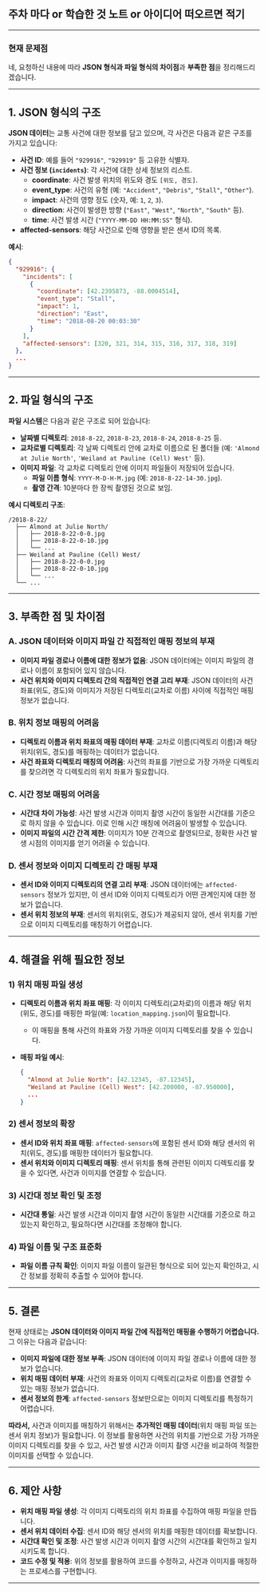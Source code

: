 ## 주차 마다 or 학습한 것 노트 or 아이디어 떠오르면 적기

-----------------


### 현재 문제점

네, 요청하신 내용에 따라 **JSON 형식과 파일 형식의 차이점**과 **부족한 점**을 정리해드리겠습니다.

---

## **1. JSON 형식의 구조**

**JSON 데이터**는 교통 사건에 대한 정보를 담고 있으며, 각 사건은 다음과 같은 구조를 가지고 있습니다:

- **사건 ID**: 예를 들어 `"929916"`, `"929919"` 등 고유한 식별자.
- **사건 정보 (`incidents`)**: 각 사건에 대한 상세 정보의 리스트.
  - **coordinate**: 사건 발생 위치의 위도와 경도 `[위도, 경도]`.
  - **event_type**: 사건의 유형 (예: `"Accident"`, `"Debris"`, `"Stall"`, `"Other"`).
  - **impact**: 사건의 영향 정도 (숫자, 예: `1`, `2`, `3`).
  - **direction**: 사건이 발생한 방향 (`"East"`, `"West"`, `"North"`, `"South"` 등).
  - **time**: 사건 발생 시간 (`"YYYY-MM-DD HH:MM:SS"` 형식).
- **affected-sensors**: 해당 사건으로 인해 영향을 받은 센서 ID의 목록.

**예시**:

```json
{
  "929916": {
    "incidents": [
      {
        "coordinate": [42.2395873, -88.0004514],
        "event_type": "Stall",
        "impact": 1,
        "direction": "East",
        "time": "2018-08-20 00:03:30"
      }
    ],
    "affected-sensors": [320, 321, 314, 315, 316, 317, 318, 319]
  },
  ...
}
```

---

## **2. 파일 형식의 구조**

**파일 시스템**은 다음과 같은 구조로 되어 있습니다:

- **날짜별 디렉토리**: `2018-8-22`, `2018-8-23`, `2018-8-24`, `2018-8-25` 등.
- **교차로별 디렉토리**: 각 날짜 디렉토리 안에 교차로 이름으로 된 폴더들 (예: `'Almond at Julie North'`, `'Weiland at Pauline (Cell) West'` 등).
- **이미지 파일**: 각 교차로 디렉토리 안에 이미지 파일들이 저장되어 있습니다.
  - **파일 이름 형식**: `YYYY-M-D-H-M.jpg` (예: `2018-8-22-14-30.jpg`).
  - **촬영 간격**: 10분마다 한 장씩 촬영된 것으로 보임.

**예시 디렉토리 구조**:

```
/2018-8-22/
  ├── Almond at Julie North/
  │   ├── 2018-8-22-0-0.jpg
  │   ├── 2018-8-22-0-10.jpg
  │   └── ...
  ├── Weiland at Pauline (Cell) West/
  │   ├── 2018-8-22-0-0.jpg
  │   ├── 2018-8-22-0-10.jpg
  │   └── ...
  └── ...
```

---

## **3. 부족한 점 및 차이점**

### **A. JSON 데이터와 이미지 파일 간 직접적인 매핑 정보의 부재**

- **이미지 파일 경로나 이름에 대한 정보가 없음**: JSON 데이터에는 이미지 파일의 경로나 이름이 포함되어 있지 않습니다.
- **사건 위치와 이미지 디렉토리 간의 직접적인 연결 고리 부재**: JSON 데이터의 사건 좌표(위도, 경도)와 이미지가 저장된 디렉토리(교차로 이름) 사이에 직접적인 매핑 정보가 없습니다.

### **B. 위치 정보 매핑의 어려움**

- **디렉토리 이름과 위치 좌표의 매핑 데이터 부재**: 교차로 이름(디렉토리 이름)과 해당 위치(위도, 경도)를 매핑하는 데이터가 없습니다.
- **사건 좌표와 디렉토리 매칭의 어려움**: 사건의 좌표를 기반으로 가장 가까운 디렉토리를 찾으려면 각 디렉토리의 위치 좌표가 필요합니다.

### **C. 시간 정보 매핑의 어려움**

- **시간대 차이 가능성**: 사건 발생 시간과 이미지 촬영 시간이 동일한 시간대를 기준으로 하지 않을 수 있습니다. 이로 인해 시간 매칭에 어려움이 발생할 수 있습니다.
- **이미지 파일의 시간 간격 제한**: 이미지가 10분 간격으로 촬영되므로, 정확한 사건 발생 시점의 이미지를 얻기 어려울 수 있습니다.

### **D. 센서 정보와 이미지 디렉토리 간 매핑 부재**

- **센서 ID와 이미지 디렉토리의 연결 고리 부재**: JSON 데이터에는 `affected-sensors` 정보가 있지만, 이 센서 ID와 이미지 디렉토리가 어떤 관계인지에 대한 정보가 없습니다.
- **센서 위치 정보의 부재**: 센서의 위치(위도, 경도)가 제공되지 않아, 센서 위치를 기반으로 이미지 디렉토리를 매칭하기 어렵습니다.

---

## **4. 해결을 위해 필요한 정보**

### **1) 위치 매핑 파일 생성**

- **디렉토리 이름과 위치 좌표 매핑**: 각 이미지 디렉토리(교차로)의 이름과 해당 위치(위도, 경도)를 매핑한 파일(예: `location_mapping.json`)이 필요합니다.
  - 이 매핑을 통해 사건의 좌표와 가장 가까운 이미지 디렉토리를 찾을 수 있습니다.
- **매핑 파일 예시**:

  ```json
  {
    "Almond at Julie North": [42.12345, -87.12345],
    "Weiland at Pauline (Cell) West": [42.200000, -87.950000],
    ...
  }
  ```

### **2) 센서 정보의 확장**

- **센서 ID와 위치 좌표 매핑**: `affected-sensors`에 포함된 센서 ID와 해당 센서의 위치(위도, 경도)를 매핑한 데이터가 필요합니다.
- **센서 위치와 이미지 디렉토리 매핑**: 센서 위치를 통해 관련된 이미지 디렉토리를 찾을 수 있다면, 사건과 이미지를 연결할 수 있습니다.

### **3) 시간대 정보 확인 및 조정**

- **시간대 통일**: 사건 발생 시간과 이미지 촬영 시간이 동일한 시간대를 기준으로 하고 있는지 확인하고, 필요하다면 시간대를 조정해야 합니다.

### **4) 파일 이름 및 구조 표준화**

- **파일 이름 규칙 확인**: 이미지 파일 이름이 일관된 형식으로 되어 있는지 확인하고, 시간 정보를 정확히 추출할 수 있어야 합니다.

---

## **5. 결론**

현재 상태로는 **JSON 데이터와 이미지 파일 간에 직접적인 매핑을 수행하기 어렵습니다.** 그 이유는 다음과 같습니다:

- **이미지 파일에 대한 정보 부족**: JSON 데이터에 이미지 파일 경로나 이름에 대한 정보가 없습니다.
- **위치 매핑 데이터 부재**: 사건의 좌표와 이미지 디렉토리(교차로 이름)를 연결할 수 있는 매핑 정보가 없습니다.
- **센서 정보의 한계**: `affected-sensors` 정보만으로는 이미지 디렉토리를 특정하기 어렵습니다.

**따라서,** 사건과 이미지를 매칭하기 위해서는 **추가적인 매핑 데이터**(위치 매핑 파일 또는 센서 위치 정보)가 필요합니다. 이 정보를 활용하면 사건의 위치를 기반으로 가장 가까운 이미지 디렉토리를 찾을 수 있고, 사건 발생 시간과 이미지 촬영 시간을 비교하여 적절한 이미지를 선택할 수 있습니다.

---

## **6. 제안 사항**

- **위치 매핑 파일 생성**: 각 이미지 디렉토리의 위치 좌표를 수집하여 매핑 파일을 만듭니다.
- **센서 위치 데이터 수집**: 센서 ID와 해당 센서의 위치를 매핑한 데이터를 확보합니다.
- **시간대 확인 및 조정**: 사건 발생 시간과 이미지 촬영 시간의 시간대를 확인하고 일치시키도록 합니다.
- **코드 수정 및 적용**: 위의 정보를 활용하여 코드를 수정하고, 사건과 이미지를 매칭하는 프로세스를 구현합니다.

---


